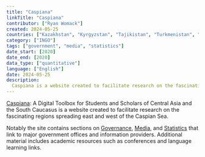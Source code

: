 ```yaml
---
title: "Caspiana"
linkTitle: "Caspiana"
contributor: ["Ryan Womack"]
created: 2024-05-25
countries: ["Kazakhstan", "Kyrgyzstan", "Tajikistan", "Turkmenistan", "Uzbekistan"]
category: ["INGO"]
tags: ["government", "media", "statistics"]
date_start: [2020]
date_end: [2020]
data_type: ["quantitative"] 
language: ["English"]
date: 2024-05-25
description: 
  Caspiana is a website created to facilitate research on the fascinating regions spreading east and west of the Caspian Sea. 
---
```


[Caspiana](https://caspiana.omeka.fas.harvard.edu/): A Digital Toolbox for Students and Scholars of Central Asia and the South Caucasus is a website created to facilitate research on the fascinating regions spreading east and west of the Caspian Sea. 

Notably the site contains sections on [Governance](https://caspiana.omeka.fas.harvard.edu/exhibits/show/governance), [Media](https://caspiana.omeka.fas.harvard.edu/exhibits/show/media), and [Statistics](https://caspiana.omeka.fas.harvard.edu/exhibits/show/statistics) that link to major government offices and information providers. Additional material includes academic resources such as conferences and language learning links.


